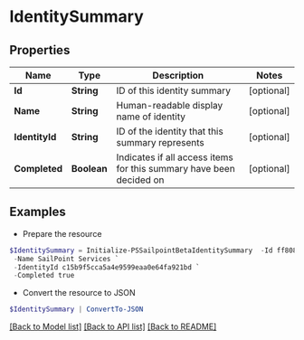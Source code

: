 # IdentitySummary
## Properties

Name | Type | Description | Notes
------------ | ------------- | ------------- | -------------
**Id** | **String** | ID of this identity summary | [optional] 
**Name** | **String** | Human-readable display name of identity | [optional] 
**IdentityId** | **String** | ID of the identity that this summary represents | [optional] 
**Completed** | **Boolean** | Indicates if all access items for this summary have been decided on | [optional] 

## Examples

- Prepare the resource
```powershell
$IdentitySummary = Initialize-PSSailpointBetaIdentitySummary  -Id ff80818155fe8c080155fe8d925b0316 `
 -Name SailPoint Services `
 -IdentityId c15b9f5cca5a4e9599eaa0e64fa921bd `
 -Completed true
```

- Convert the resource to JSON
```powershell
$IdentitySummary | ConvertTo-JSON
```

[[Back to Model list]](../README.md#documentation-for-models) [[Back to API list]](../README.md#documentation-for-api-endpoints) [[Back to README]](../README.md)

